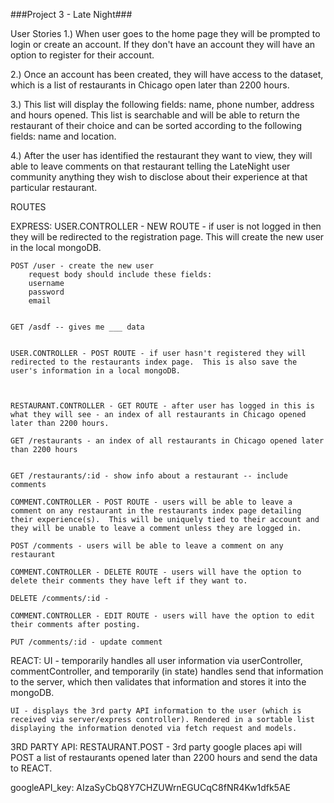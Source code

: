 ###Project 3 - Late Night###

User Stories
1.) When user goes to the home page they will be prompted to login or create an account.  If they don't have an account they will have an option to register for their account.

2.) Once an account has been created, they will have access to the dataset, which is a list of restaurants in Chicago open later than 2200 hours.

3.) This list will display the following fields: name, phone number, address and hours opened. This list is searchable and will be able to return the restaurant of their choice and can be sorted according to the following fields: name and location.

4.) After the user has identified the restaurant they want to view, they will able to leave comments on that restaurant telling the LateNight user community anything they wish to disclose about their experience at that particular restaurant.

ROUTES

EXPRESS:
 	USER.CONTROLLER - NEW ROUTE - if user is not logged in then they will be redirected to the registration page.  This will create the new user in the local mongoDB.

 	POST /user - create the new user
 		request body should include these fields:
 		username
 		password
 		email


 	GET /asdf -- gives me ___ data


 	USER.CONTROLLER - POST ROUTE - if user hasn't registered they will redirected to the restaurants index page.  This is also save the user's information in a local mongoDB.



 	RESTAURANT.CONTROLLER - GET ROUTE - after user has logged in this is what they will see - an index of all restaurants in Chicago opened later than 2200 hours.

 	GET /restaurants - an index of all restaurants in Chicago opened later than 2200 hours


 	GET /restaurants/:id - show info about a restaurant -- include comments 

 	COMMENT.CONTROLLER - POST ROUTE - users will be able to leave a comment on any restaurant in the restaurants index page detailing their experience(s).  This will be uniquely tied to their account and they will be unable to leave a comment unless they are logged in.

 	POST /comments - users will be able to leave a comment on any restaurant

 	COMMENT.CONTROLLER - DELETE ROUTE - users will have the option to delete their comments they have left if they want to.

 	DELETE /comments/:id - 

 	COMMENT.CONTROLLER - EDIT ROUTE - users will have the option to edit their comments after posting.

 	PUT /comments/:id - update comment

REACT:
	UI - temporarily handles all user information via userController, commentController, and temporarily (in state) handles send that information to the server, which then validates that information and stores it into the mongoDB.

	UI - displays the 3rd party API information to the user (which is received via server/express controller). Rendered in a sortable list displaying the information denoted via fetch request and models.

3RD PARTY API:
	RESTAURANT.POST - 3rd party google places api will POST a list of restaurants opened later than 2200 hours and send the data to REACT.










googleAPI_key:  AIzaSyCbQ8Y7CHZUWrnEGUCqC8fNR4Kw1dfk5AE
